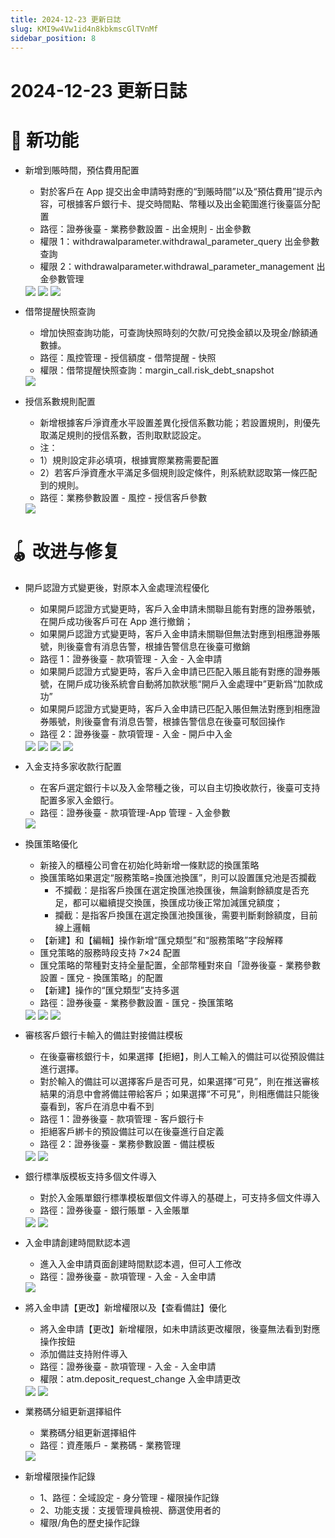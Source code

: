 ```yaml
---
title: 2024-12-23 更新日誌
slug: KMI9w4Vw1id4n8kbkmscGlTVnMf
sidebar_position: 8
---
```



# 2024-12-23 更新日誌

# 🎉 新功能

- 新增到賬時間，預估費用配置
    - 對於客戶在 App 提交出金申請時對應的“到賬時間”以及“預估費用”提示內容，可根據客戶銀行卡、提交時間點、幣種以及出金範圍進行後臺區分配置
    - 路徑：證券後臺 - 業務參數設置 - 出金規則 - 出金參數
    - 權限 1：withdrawalparameter.withdrawal_parameter_query 出金參數查詢
    - 權限 2：withdrawalparameter.withdrawal_parameter_management 出金參數管理
    <img src="/assets/YNQ8bFwEZoP0JIxGMEIcs1bbnTd.png" src-width="3310" src-height="760" align="center"/>
    <img src="/assets/XmSwbr9vpo8nE3x78zpc1mO1ncg.png" src-width="3308" src-height="972" align="center"/>
    <img src="/assets/MB0Qb0MJcoSrX2x6FvicUhQhnKh.png" src-width="1386" src-height="1430" align="center"/>

- 借幣提醒快照查詢
    - 增加快照查詢功能，可查詢快照時刻的欠款/可兌換金額以及現金/餘額通數據。
    - 路徑：風控管理 - 授信額度 - 借幣提醒 - 快照
    - 權限：借幣提醒快照查詢：margin_call.risk_debt_snapshot
    <img src="/assets/B6XVbztqCoiaCSxbujmcrIRLnvh.png" src-width="3314" src-height="1558" align="center"/>

- 授信系數規則配置
    - 新增根據客戶淨資產水平設置差異化授信系數功能；若設置規則，則優先取滿足規則的授信系數，否則取默認設定。
    - 注：
    - 1）規則設定非必填項，根據實際業務需要配置
    - 2）若客戶淨資產水平滿足多個規則設定條件，則系統默認取第一條匹配到的規則。
    - 路徑：業務參數設置 - 風控 - 授信客戶參數
    <img src="/assets/LeK4buamfoGWg4xGMSUcx2OXn6f.png" src-width="3352" src-height="1622" align="center"/>

# 🪀 改进与修复

- 開戶認證方式變更後，對原本入金處理流程優化
    - 如果開戶認證方式變更時，客戶入金申請未關聯且能有對應的證券賬號，在開戶成功後客戶可在 App 進行撤銷；
    - 如果開戶認證方式變更時，客戶入金申請未關聯但無法對應到相應證券賬號，則後臺會有消息告警，根據告警信息在後臺可撤銷
    - 路徑 1：證券後臺 - 款項管理 - 入金 - 入金申請
    - 如果開戶認證方式變更時，客戶入金申請已匹配入賬且能有對應的證券賬號，在開戶成功後系統會自動將加款狀態“開戶入金處理中”更新爲“加款成功”
    - 如果開戶認證方式變更時，客戶入金申請已匹配入賬但無法對應到相應證券賬號，則後臺會有消息告警，根據告警信息在後臺可駁回操作
    - 路徑 2：證券後臺 - 款項管理 - 入金 - 開戶中入金
    <img src="/assets/JXTzbDjEkouxklxD9crcyG2Dnuh.png" src-width="3248" src-height="816" align="center"/>
    <img src="/assets/CH9xbRCito5cmTxO29Eccuqznie.png" src-width="3588" src-height="1236" align="center"/>
    <img src="/assets/QTgUb1Y2QoT0dlxzquHcRSyEnOc.png" src-width="3258" src-height="862" align="center"/>
    <img src="/assets/KlqQbob5CoEwo4xIFeLc0Mlonnb.png" src-width="3592" src-height="1280" align="center"/>

- 入金支持多家收款行配置
    - 在客戶選定銀行卡以及入金幣種之後，可以自主切換收款行，後臺可支持配置多家入金銀行。
    - 路徑：證券後臺 - 款項管理-App 管理 - 入金參數
    <img src="/assets/W1n3bA294ofhYYxKJgicr4d0nPc.png" src-width="3790" src-height="846" align="center"/>

- 換匯策略優化
    - 新接入的櫃檯公司會在初始化時新增一條默認的換匯策略
    - 換匯策略如果選定“服務策略=換匯池換匯”，則可以設置匯兌池是否攔截
        - 不攔截：是指客戶換匯在選定換匯池換匯後，無論剩餘額度是否充足，都可以繼續提交換匯，換匯成功後正常加減匯兌額度；
        - 攔截：是指客戶換匯在選定換匯池換匯後，需要判斷剩餘額度，目前線上邏輯
    - 【新建】和【編輯】操作新增“匯兌類型”和“服務策略”字段解釋
    - 匯兌策略的服務時段支持 7×24 配置
    - 匯兌策略的幣種對支持全量配置，全部幣種對來自「證券後臺 - 業務參數設置 - 匯兌 - 換匯策略」的配置
    - 【新建】操作的“匯兌類型”支持多選
    - 路徑：證券後臺 - 業務參數設置 - 匯兌 - 換匯策略
    <img src="/assets/HMhGbwnX6ot1ivxdJYncyK0gnvh.png" src-width="2862" src-height="1220" align="center"/>
    <img src="/assets/QNkObLuBIo1I1jxLV28cA4Ljnbf.png" src-width="906" src-height="1332" align="center"/>
    <img src="/assets/HOwdbBppkof9d9xFbBXcLicDnPd.png" src-width="2484" src-height="1332" align="center"/>

- 審核客戶銀行卡輸入的備註對接備註模板
    - 在後臺審核銀行卡，如果選擇【拒絕】，則人工輸入的備註可以從預設備註進行選擇。
    - 對於輸入的備註可以選擇客戶是否可見，如果選擇“可見”，則在推送審核結果的消息中會將備註帶給客戶；如果選擇“不可見”，則相應備註只能後臺看到，客戶在消息中看不到
    - 路徑 1：證券後臺 - 款項管理 - 客戶銀行卡
    - 拒絕客戶綁卡的預設備註可以在後臺進行自定義
    - 路徑 2：證券後臺 - 業務參數設置 - 備註模板
    <img src="/assets/JSx0b3GTyoR9w4xwN6XcarPanlz.png" src-width="2850" src-height="1214" align="center"/>
    <img src="/assets/TFvLb0HHmowzzvxydnFcT85znof.png" src-width="2862" src-height="1220" align="center"/>

- 銀行標準版模板支持多個文件導入
    - 對於入金賬單銀行標準模板單個文件導入的基礎上，可支持多個文件導入
    - 路徑：證券後臺 - 銀行賬單 - 入金賬單
    <img src="/assets/OgEcbDGY1o0MqYxpMTNcXeAKnZe.png" src-width="2850" src-height="680" align="center"/>
    <img src="/assets/VCPibkmk8oc4h5xcdqKcykJTnFc.png" src-width="2482" src-height="1338" align="center"/>

- 入金申請創建時間默認本週
    - 進入入金申請頁面創建時間默認本週，但可人工修改
    - 路徑：證券後臺 - 款項管理 - 入金 - 入金申請
    <img src="/assets/CUjebNYScodWiNxH7P4cWBgPnoq.png" src-width="2276" src-height="890" align="center"/>

- 將入金申請【更改】新增權限以及【查看備註】優化
    - 將入金申請【更改】新增權限，如未申請該更改權限，後臺無法看到對應操作按鈕
    - 添加備註支持附件導入
    - 路徑：證券後臺 - 款項管理 - 入金 - 入金申請
    - 權限：atm.deposit_request_change 入金申請更改
    <img src="/assets/JpXcbojFSoeT1hxsI4dcv94DnGd.png" src-width="3286" src-height="856" align="center"/>
    <img src="/assets/NhjqbM9ihoLHA9xNdqKcV5IXnsf.png" src-width="3302" src-height="1232" align="center"/>

- 業務碼分組更新選擇組件
    - 業務碼分組更新選擇組件
    - 路徑：資產賬戶 - 業務碼 - 業務管理
    <img src="/assets/EfMjbgKTCoB1XUxJ6aScV811nZT.png" src-width="3326" src-height="1610" align="center"/>

- 新增權限操作記錄
    - 1、路徑：全域設定 - 身分管理 - 權限操作記錄
    - 2、功能支援：支援管理員檢視、篩選使用者的
    - 權限/角色的歷史操作記錄

